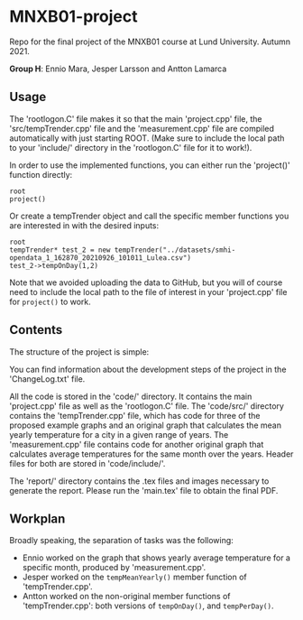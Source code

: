 # MNXB01-project
Repo for the final project of the MNXB01 course at Lund University. Autumn 2021.

**Group H**: Ennio Mara, Jesper Larsson and Antton Lamarca

## Usage

The 'rootlogon.C' file makes it so that the main 'project.cpp' file, the 'src/tempTrender.cpp' file and the 'measurement.cpp' file
are compiled automatically with just starting ROOT.
(Make sure to include the local path to your 'include/' directory in the 'rootlogon.C' file for it to work!).

In order to use the implemented functions, you can either run the 'project()' function directly:

    root
    project()

Or create a tempTrender object and call the specific member functions you are interested in with the desired inputs:

    root
    tempTrender* test_2 = new tempTrender("../datasets/smhi-opendata_1_162870_20210926_101011_Lulea.csv")
    test_2->tempOnDay(1,2)

Note that we avoided uploading the data to GitHub, but you will of course need to include the local path to the file of interest in your 'project.cpp' file for ``` project() ``` to work.

## Contents

The structure of the project is simple:

You can find information about the development steps of the project in the 'ChangeLog.txt' file.

All the code is stored in the 'code/' directory. It contains the main 'project.cpp' file as well as the 'rootlogon.C' file.
The 'code/src/' directory contains the 'tempTrender.cpp' file, which has code for three of the proposed example graphs and an original graph that calculates the mean yearly temperature for a city in a given range of years.
The 'measurement.cpp' file contains code for another original graph that calculates average temperatures for the same month over the years.
Header files for both are stored in 'code/include/'.

The 'report/' directory contains the .tex files and images necessary to generate the report. Please run the 'main.tex' file to obtain the final PDF.

## Workplan

Broadly speaking, the separation of tasks was the following:
* Ennio worked on the graph that shows yearly average temperature for a specific month, produced by 'measurement.cpp'.
* Jesper worked on the ``` tempMeanYearly() ``` member function of 'tempTrender.cpp'.
* Antton worked on the non-original member functions of 'tempTrender.cpp': both versions of ``` tempOnDay() ```, and ``` tempPerDay() ```.
